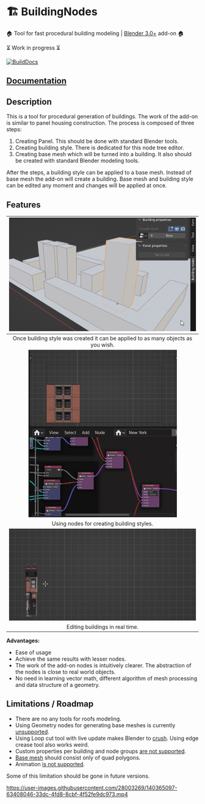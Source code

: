 # 🏗️ BuildingNodes

🏠 Tool for fast procedural building modeling | [Blender 3.0+](https://www.blender.org/) add-on 🏠 

⏳ Work in progress ⏳

[![BuildDocs](https://github.com/Durman/BuildingNodesDocs/actions/workflows/build_docs.yml/badge.svg)](https://github.com/Durman/BuildingNodesDocs/actions/workflows/build_docs.yml)

## [Documentation](https://durman.github.io/BuildingNodesDocs/)

## Description

This is a tool for procedural generation of buildings. The work of the add-on
is similar to panel housing construction. The process is composed of three
steps:

1. Creating Panel. This should be done with standard Blender tools.
2. Creating building style. There is dedicated for this node tree editor.
3. Creating base mesh which will be turned into a building. It also should be 
   created with standard Blender modeling tools.

After the steps, a building style can be applied to a base mesh. Instead of
base mesh the add-on will create a building. Base mesh and building style can
be edited any moment and changes will be applied at once.

## Features
| ![figure](docs/images/Apply_style.gif) |
|:---:|
| Once building style was created it can be applied to as many objects as you wish. |
| ![figure](docs/images/Using_nodes.gif)|
| Using nodes for creating building styles. |
| ![figure](docs/images/Edit_facade.gif)|
| Editing buildings in real time. |

**Advantages:**
- Ease of usage
- Achieve the same results with lesser nodes.
- The work of the add-on nodes is intuitively clearer. The abstraction of the
  nodes is close to real world objects.
- No need in learning vector math, different algorithm of mesh processing and
  data structure of a geometry.

## Limitations / Roadmap

- There are no any tools for roofs modeling. 
- Using Geometry nodes for generating base meshes is currently [unsupported][1].
- Using Loop cut tool with live update makes Blender to [crush][2]. Using edge
  crease tool also works weird.
- Custom properties per building and node groups [are not supported][3].
- [Base mesh][4] should consist only of quad polygons.
- Animation [is not supported][1].

[1]: https://durman.github.io/BuildingNodesDocs/execution_system.html
[2]: https://developer.blender.org/T67093
[3]: https://durman.github.io/BuildingNodesDocs/execution_system.html#tree-editor
[4]: https://durman.github.io/BuildingNodesDocs/data_structure.html#base-geometry

Some of this limitation should be gone in future versions.

https://user-images.githubusercontent.com/28003269/140365097-63408046-33dc-4fd8-8cbf-4f52fe9dc973.mp4
